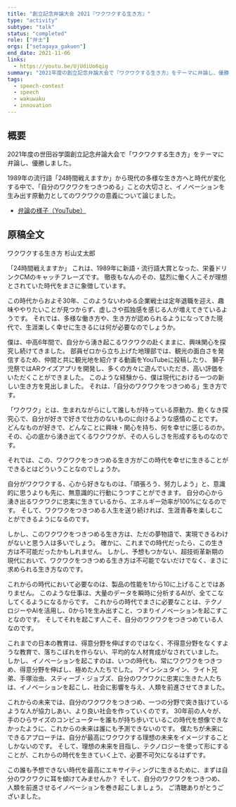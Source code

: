 ```yaml
---
title: "創立記念弁論大会 2021『ワクワクする生き方』"
type: "activity"
subtype: "talk"
status: "completed"
role: ["弁士"]
orgs: ["setagaya_gakuen"]
end_date: 2021-11-06
links:
  - https://youtu.be/UjUdiUo6qig
summary: "2021年度の創立記念弁論大会で『ワクワクする生き方』をテーマに弁論し、優勝。YouTubeで弁論の様子も公開。"
tags:
  - speech-contest
  - speech
  - wakuwaku
  - innovation
---
```

## 概要

2021年度の世田谷学園創立記念弁論大会で「ワクワクする生き方」をテーマに弁論し、優勝しました。

1989年の流行語「24時間戦えますか」から現代の多様な生き方へと時代が変化する中で、「自分のワクワクをつきつめる」ことの大切さと、イノベーションを生み出す原動力としてのワクワクの意義について論じました。

- [弁論の様子（YouTube）](https://youtu.be/UjUdiUo6qig)

## 原稿全文

ワクワクする生き方
杉山丈太郎

「24時間戦えますか」
これは、1989年に新語・流行語大賞となった、栄養ドリンクCMのキャッチフレーズです。
徹夜もなんのその、猛烈に働く人こそが理想とされていた時代をまさに象徴しています。

この時代からおよそ30年、このようないわゆる企業戦士は定年退職を迎え、趣味ややりたいことが見つからず、虚しさや孤独感を感じる人が増えてきているようです。
それでは、多様な働き方や、生き方が認められるようになってきた現代で、生涯楽しく幸せに生きるには何が必要なのでしょうか。

僕は、中高6年間で、自分から湧き起こるワクワクの赴くままに、興味関心を探究し続けてきました。
部員ゼロから立ち上げた地理部では、観光の面白さを発信するため、仲間と共に観光地を紹介する動画をYouTubeに投稿したり、
獅子児祭ではARクイズアプリを開発し、多くの方々に遊んでいただき、高い評価をいただくことができました。
このような経験から、僕は現代における一つの新しい生き方を見出しました。
それは、「自分のワクワクをつきつめる」生き方です。

「ワクワク」とは、生まれながらにして誰しもが持っている原動力、飽くなき探究心で、自分が好きで好きで仕方のないものに向けるような感情のことです。
どんなものが好きで、どんなことに興味・関心を持ち、何を幸せに感じるのか。その、心の底から湧き出てくるワクワクが、その人らしさを形成するものなのです。

それでは、この、ワクワクをつきつめる生き方がこの時代を幸せに生きることができるとはどういうことなのでしょうか。

自分がワクワクする、心から好きなものは、「頑張ろう、努力しよう」と、意識的に思うよりも先に、無意識的に行動にうつすことができます。
自分の心から湧き出るワクワクに忠実に生きているから、エネルギー効率が100%になるのです。
そして、ワクワクをつきつめる人生を送り続ければ、生涯青春を楽しむことができるようになるのです。

しかし、このワクワクをつきつめる生き方は、ただの夢物語で、実現できるわけがないと思う人は多いでしょう。
確かに、これまでの時代だったら、この生き方は不可能だったかもしれません。
しかし、予想もつかない、超技術革新期の現代において、ワクワクをつきつめる生き方は不可能でないだけでなく、まさに求められる生き方なのです。



これからの時代において必要なのは、製品の性能を1から10に上げることではありません。
このような仕事は、大量のデータを瞬時に分析するAIが、全てこなしてくるようになるからです。
これからの時代でまさに必要なことは、テクノロジーやAIを活用し、0から1を生み出すこと、つまりイノベーションを起こすことなのです。
そしてそれを起こす人こそ、自分のワクワクをつきつめている人なのです。

これまでの日本の教育は、得意分野を伸ばすのではなく、不得意分野をなくすような教育で、落ちこぼれを作らない、平均的な人材育成がなされていました。
しかし、イノベーションを起こすのは、いつの時代も、常にワクワクをつきつめ、得意分野を伸ばし、極めた人たちでした。
アインシュタイン、ライト兄弟、手塚治虫、スティーブ・ジョブズ、自分のワクワクに忠実に生きた人たちは、イノベーションを起こし、社会に影響を与え、人類を前進させてきました。

これからの未来では、自分のワクワクをつきつめ、一つの分野で突き抜けているような人が協力しあい、より良い社会を作っていくのです。
30年前の人々が、手のひらサイズのコンピューターを誰もが持ち歩いているこの時代を想像できなかったように、これからの未来は誰にも予測できないのです。
僕たちが未来にできるアプローチは、自分が最高にワクワクする理想の未来をイメージすることしかないのです。
そして、理想の未来を目指し、テクノロジーを使って形にすることが、これからの時代を生きていく上で、必要不可欠になるはずです。

この誰も予想できない時代を最高にエキサイティングに生きるために、まずは自分のワクワクに耳を傾けてみませんか？
そして、自分のワクワクをつきつめ、人類を前進させるイノベーションを巻き起こしましょう。
ご清聴ありがとうございました。